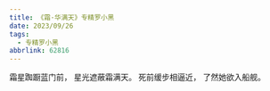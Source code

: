 ```yaml
---
title: 《霜·华满天》专精罗小黑
date: 2023/09/26
tags:
  - 专精罗小黑
abbrlink: 62816
---
```

霜星踟蹰蓝门前，
星光遮蔽霜满天。
死前缓步相逼近，
了然她欲入船舰。
